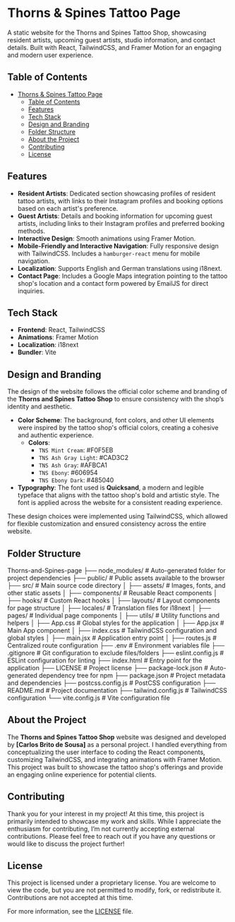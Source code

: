 # Thorns & Spines Tattoo Page

A static website for the Thorns and Spines Tattoo Shop, showcasing resident artists, upcoming guest artists, studio information, and contact details. Built with React, TailwindCSS, and Framer Motion for an engaging and modern user experience.

## Table of Contents

- [Thorns \& Spines Tattoo Page](#thorns--spines-tattoo-page)
  - [Table of Contents](#table-of-contents)
  - [Features](#features)
  - [Tech Stack](#tech-stack)
  - [Design and Branding](#design-and-branding)
  - [Folder Structure](#folder-structure)
  - [About the Project](#about-the-project)
  - [Contributing](#contributing)
  - [License](#license)

## Features

- **Resident Artists**: Dedicated section showcasing profiles of resident tattoo artists, with links to their Instagram profiles and booking options based on each artist's preference.
- **Guest Artists**: Details and booking information for upcoming guest artists, including links to their Instagram profiles and preferred booking methods.
- **Interactive Design**: Smooth animations using Framer Motion.
- **Mobile-Friendly and Interactive Navigation**: Fully responsive design with TailwindCSS. Includes a `hamburger-react` menu for mobile navigation.
- **Localization**: Supports English and German translations using i18next.
- **Contact Page**: Includes a Google Maps integration pointing to the tattoo shop's location and a contact form powered by EmailJS for direct inquiries.

## Tech Stack

- **Frontend**: React, TailwindCSS
- **Animations**: Framer Motion
- **Localization**: i18next
- **Bundler**: Vite

## Design and Branding

The design of the website follows the official color scheme and branding of the **Thorns and Spines Tattoo Shop** to ensure consistency with the shop’s identity and aesthetic.

- **Color Scheme**: The background, font colors, and other UI elements were inspired by the tattoo shop's official colors, creating a cohesive and authentic experience.
  - **Colors**:
    - `TNS Mint Cream`: #F0F5EB
    - `TNS Ash Gray Light`: #CAD3C2
    - `TNS Ash Gray`: #AFBCA1
    - `TNS Ebony`: #606954
    - `TNS Ebony Dark`: #485040
- **Typography**: The font used is **Quicksand**, a modern and legible typeface that aligns with the tattoo shop's bold and artistic style. The font is applied across the website for a consistent reading experience.
  
These design choices were implemented using TailwindCSS, which allowed for flexible customization and ensured consistency across the entire website.

## Folder Structure

Thorns-and-Spines-page
├── node_modules/          # Auto-generated folder for project dependencies
├── public/                # Public assets available to the browser
├── src/                   # Main source code directory
│   ├── assets/            # Images, fonts, and other static assets
│   ├── components/        # Reusable React components
│   ├── hooks/             # Custom React hooks
│   ├── layouts/           # Layout components for page structure
│   ├── locales/           # Translation files for i18next
│   ├── pages/             # Individual page components
│   ├── utils/             # Utility functions and helpers
│   ├── App.css            # Global styles for the application
│   ├── App.jsx            # Main App component
│   ├── index.css          # TailwindCSS configuration and global styles
│   ├── main.jsx           # Application entry point
│   ├── routes.js          # Centralized route configuration
├── .env                   # Environment variables file
├── .gitignore             # Git configuration to exclude files/folders
├── eslint.config.js       # ESLint configuration for linting
├── index.html             # Entry point for the application
├── LICENSE                # Project license
├── package-lock.json      # Auto-generated dependency tree for npm
├── package.json           # Project metadata and dependencies
├── postcss.config.js      # PostCSS configuration
├── README.md              # Project documentation
├── tailwind.config.js     # TailwindCSS configuration
└── vite.config.js         # Vite configuration file

## About the Project

The **Thorns and Spines Tattoo Shop** website was designed and developed by **[Carlos Brito de Sousa]** as a personal project. I handled everything from conceptualizing the user interface to coding the React components, customizing TailwindCSS, and integrating animations with Framer Motion. This project was built to showcase the tattoo shop's offerings and provide an engaging online experience for potential clients.

## Contributing

Thank you for your interest in my project! At this time, this project is primarily intended to showcase my work and skills. While I appreciate the enthusiasm for contributing, I’m not currently accepting external contributions. Please feel free to reach out if you have any questions or would like to discuss the project further!

## License

This project is licensed under a proprietary license. You are welcome to view the code, but you are not permitted to modify, fork, or redistribute it. Contributions are not accepted at this time.

For more information, see the [LICENSE](LICENSE) file.

